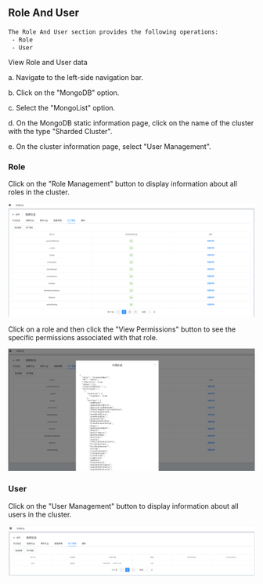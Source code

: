 ## Role And User

```
The Role And User section provides the following operations:
 - Role
 - User
```

View Role and User data

a. Navigate to the left-side navigation bar.

b. Click on the "MongoDB" option.

c. Select the "MongoList" option.

d. On the MongoDB static information page, click on the name of the cluster with the type "Sharded Cluster".

e. On the cluster information page, select "User Management".

### Role

Click on the "Role Management" button to display information about all roles in the cluster.

![image-20220722143708118](../../../../../../images/whalealPlatformImages/MongoDB_Sharding_RoleAndUser.png)

Click on a role and then click the "View Permissions" button to see the specific permissions associated with that role.

![image-20220722143810349](../../../../../../images/whalealPlatformImages/MongoDB_Sharding_RoleAndUser2.png)

### User

Click on the "User Management" button to display information about all users in the cluster.

![image-20220722143911628](../../../../../../images/whalealPlatformImages/MongoDB_Sharding_RoleAndUser3.png)